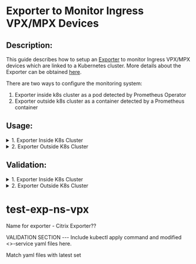 Exporter to Monitor Ingress VPX/MPX Devices
===

Description:
---

This guide describes how to setup an [Exporter](https://github.com/Rakshith1342/netscaler-stat-exporter) to monitor Ingress VPX/MPX devices which are linked to a Kubernetes cluster. More details about the Exporter can be obtained [here](https://github.com/Rakshith1342/netscaler-stat-exporter).

There are two ways to configure the monitoring system:
1. Exporter inside k8s cluster as a pod detected by Prometheus Operator
2. Exporter outside k8s cluster as a container detected by a Prometheus container


Usage:
---
<details>
<summary>1. Exporter Inside K8s Cluster</summary>
<br>
   
This method assumes [Prometheus Operator](https://github.com/coreos/prometheus-operator) has been configured (using the [kube-prometheus manifest files](https://github.com/coreos/prometheus-operator/tree/master/contrib/kube-prometheus/manifests)) in Kubernetes for monitoring. 

Running ```kubectl create -f prometheus-operator/contrib/kube-prometheus/manifests/``` will setup Prometheus Operator using the kube-prometheus manifest files. 

Once Prometheus Operator has been setup, an image for the exporter will need to be built and loaded to docker on all the nodes. The image can be built using ```docker build -f Dockerfile -t ns-exporter:v1 ./```. 

Now, the following yaml file can be used to deploy the exporter as a pod in Kuberenetes and expose it as a service. Populate the ```args:``` section to include the IPs of the Ingress VPX/MPX to be monitored and deploy the exporter using ```kubectl create -f exporter_ingress.yaml```. 
```
apiVersion: v1
kind: Pod
metadata:
  name: exp
  labels:
    app: exp
spec:
  containers:
    - name: exp
      image: ns-exporter:v1
      args:
        - "--target-nsip=x.x.x.x:xx"
        - "--target-nsip=y.y.y.y:yy"
        - "--port=8080"
      imagePullPolicy: IfNotPresent
      env:
       - name: POD_IP
         valueFrom:
           fieldRef:
             fieldPath: status.podIP
---
apiVersion: v1
kind: Service
metadata:
  name: exp
  labels:
    app: exp
spec:
  type: ClusterIP
  ports:
  - port: 8080
    targetPort: 8080
    name: exp-port
  selector:
    app: exp
---
apiVersion: monitoring.coreos.com/v1
kind: ServiceMonitor
metadata:
  labels:
    app: exp
  name: exp
  namespace: monitoring
spec:
  endpoints:
  - interval: 30s
    port: exp-port
  selector:
    matchLabels:
      app: exp
  namespaceSelector:
    matchNames:
    - monitoring
    - default
```
Additional parameters such as username, password, and TLS query can be enabled by providing additional flags in the ```args:``` section. The table below describes flags which can be provided:

flag&nbsp;&nbsp;&nbsp;&nbsp;&nbsp;&nbsp;&nbsp;&nbsp;&nbsp;&nbsp;&nbsp;&nbsp;&nbsp;&nbsp;&nbsp;&nbsp;&nbsp;&nbsp; | Description
-----------------|--------------------
--target-nsip    |Provide the &lt;IP:port&gt; of the Netscalers to be monitored
--port	        |Specify on which port the stats collected by the exporter should be exposed. Agents like Prometheus will need to scrape this port of the container to access stats being exported
--username       |Provide the username of the NetScaler to be monitored. Default: 'nsroot'
--password       |Provide the password of the NetScaler to be monitored. Default: 'nsroot'
--secure         |Option 'yes' can be provided to run stat collection from NetScalers over TLS. Default: 'no'.


**NOTE:** The labels of svcmon, svc, and prometheus, and namespace restrictions should match. 

Validate that the Exporter appears in the targets list in UP state.
</details>


<details>
<summary>2. Exporter Outside K8s Cluster</summary>
<br>

This [link](https://github.com/Rakshith1342/netscaler-stat-exporter) explains how the Exporter can be setup to monitor any given NetScaler device in a non-Kubernetes environment. By following that documentation and providing the IPs of the Ingress VPX/MPX machines, they can be monitored.
</details>


Validation:
---
<details>
<summary>1. Exporter Inside K8s Cluster</summary>
<br>
   
Re-apply the service yaml files for NodePort and validate using corsp port.
Validate that the Exporter appears in the targets list in UP state.
Now can qury for metrics in Grafana and get create graphs.
</details>


<details>
<summary>2. Exporter Outside K8s Cluster</summary>
<br>

The [verification section](https://github.com/Rakshith1342/netscaler-stat-exporter#verification-of-exporter-functionality) on the [Exporter](https://github.com/Rakshith1342/netscaler-stat-exporter) page explains how this setup which is running outside a Kubernetes cluster can be validated.
</details>


# test-exp-ns-vpx

Name for exporter - Citrix Exporter??

VALIDATION SECTION --- Include kubectl apply command and modified <>-service yaml files here.

Match yaml files with latest set
